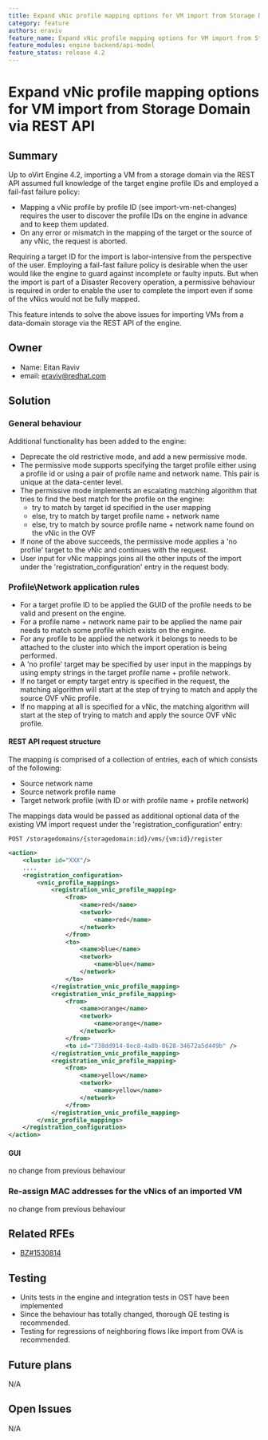 ```yaml
---
title: Expand vNic profile mapping options for VM import from Storage Domain via REST API
category: feature
authors: eraviv
feature_name: Expand vNic profile mapping options for VM import from Storage Domain via REST API
feature_modules: engine backend/api-model
feature_status: release 4.2
---
```


# Expand vNic profile mapping options for VM import from Storage Domain via REST API

## Summary

Up to oVirt Engine 4.2, importing a VM from a storage domain via the REST API 
assumed full knowledge of the target engine profile IDs and employed a fail-fast 
failure policy:

* Mapping a vNic profile by profile ID (see import-vm-net-changes) requires the
  user to discover the profile IDs on the engine in advance and to keep them 
  updated.
* On any error or mismatch in the mapping of the target or the source of any vNic, 
  the request is aborted.

Requiring a target ID for the import is labor-intensive from the perspective of
the user.
Employing a fail-fast failure policy is desirable when the user would like the 
engine to guard against incomplete or faulty inputs. But when the import is part 
of a Disaster Recovery operation, a permissive behaviour is required in order to 
enable the user to complete the import even if some of the vNics would not be 
fully mapped. 

This feature intends to solve the above issues for importing VMs from a 
data-domain storage via the REST API of the engine.

## Owner

*   Name: Eitan Raviv
*   email: <eraviv@redhat.com>

## Solution

### General behaviour

Additional functionality has been added to the engine:

* Deprecate the old restrictive mode, and add a new permissive mode.
* The permissive mode supports specifying the target profile either using a
  profile id or using a pair of profile name and network name. This pair is
  unique at the data-center level.
* The permissive mode implements an escalating matching algorithm that tries
   to find the best match for the profile on the engine: 
	* try to match by target id specified in the user mapping
	* else, try to match by target profile name + network name
	* else, try to match by source profile name + network name
	  found on the vNic in the OVF
* If none of the above succeeds, the permissive mode applies a 'no profile' 
  target to the vNic and continues with the request.
* User input for vNic mappings joins all the other inputs of the import under
  the 'registration_configuration' entry in the request body. 



### Profile\Network application rules
* For a target profile ID to be applied the GUID of the profile needs
  to be valid and present on the engine.
* For a profile name + network name pair to be applied the name pair needs to 
  match some profile which exists on the engine.
* For any profile to be applied the network it belongs to needs to be attached 
  to the cluster into which the import operation is being performed.
* A 'no profile' target may be specified by user input in the mappings by using 
  empty strings in the target profile name + profile network.
* If no target or empty target entry is specified in the request, the matching 
  algorithm will start at the step of trying to match and apply the source OVF
  vNic profile.
* If no mapping at all is specified for a vNic, the matching algorithm will 
  start at the step of trying to match and apply the source OVF vNic profile.


#### REST API request structure

The mapping is comprised of a collection of entries, each of which consists
of the following:

* Source network name
* Source network profile name
* Target network profile (with ID or with profile name + profile network)

The mappings data would be passed as additional optional data of the 
existing VM import request under the 'registration_configuration' entry:

```
POST /storagedomains/{storagedomain:id}/vms/{vm:id}/register
```

```xml
<action>
    <cluster id="XXX"/>
    ....
    <registration_configuration>
	    <vnic_profile_mappings>
	        <registration_vnic_profile_mapping>
	        	<from>
	        		<name>red</name>
	        		<network>
	        			<name>red</name>
					</network>
				</from>
				<to>
	        		<name>blue</name>
	        		<network>
	        			<name>blue</name>
					</network>
				</to>
	        </registration_vnic_profile_mapping>
	        <registration_vnic_profile_mapping>
	        	<from>
	        		<name>orange</name>
	        		<network>
	        			<name>orange</name>
					</network>
				</from>
				<to id="738dd914-8ec8-4a8b-8628-34672a5d449b" />
	        </registration_vnic_profile_mapping>
	        <registration_vnic_profile_mapping>
	        	<from>
	        		<name>yellow</name>
	        		<network>
	        			<name>yellow</name>
					</network>
				</from>
	        </registration_vnic_profile_mapping>
	    </vnic_profile_mappings>
    </registration_configuration>
</action>
```


#### GUI
no change from previous behaviour


### Re-assign MAC addresses for the vNics of an imported VM
no change from previous behaviour


## Related RFEs
* [BZ#1530814](https://bugzilla.redhat.com/show_bug.cgi?id=1530814)

## Testing

* Units tests in the engine and integration tests in OST have been implemented
* Since the behaviour has totally changed, thorough QE testing is recommended.
* Testing for regressions of neighboring flows like import from OVA is recommended.

## Future plans
N/A
 
## Open Issues
N/A
